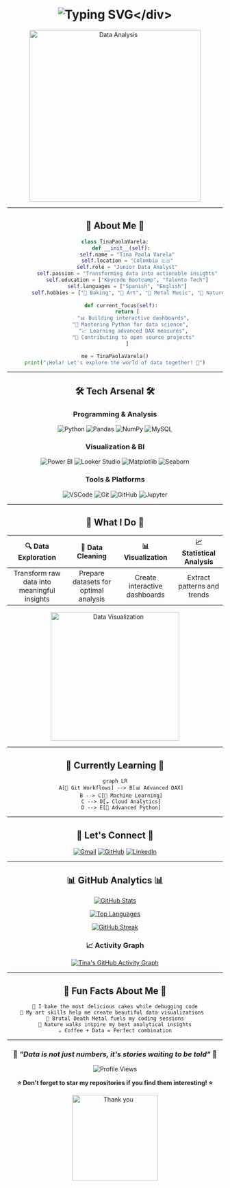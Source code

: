 # <div align="center">![Typing SVG](https://readme-typing-svg.herokuapp.com?font=Fira+Code&size=30&pause=1000&color=FF6B9D&center=true&vCenter=true&width=600&lines=Hi+there!+I'm+Tina+Paola+Varela+%F0%9F%91%8B;Data+Analyst+%7C+Python+Enthusiast;Turning+Data+into+Insights+%F0%9F%93%8A;Welcome+to+my+GitHub!)</div>

<div align="center">
  <img src="https://media.giphy.com/media/L8K62iTDkzGX6/giphy.gif" width="400" alt="Data Analysis"/>
</div>

---

## <div align="center">🚀 **About Me** 🚀</div>

<div align="center">
  
```python
class TinaPaolaVarela:
    def __init__(self):
        self.name = "Tina Paola Varela"
        self.location = "Colombia 🇨🇴"
        self.role = "Junior Data Analyst"
        self.passion = "Transforming data into actionable insights"
        self.education = ["Keycode Bootcamp", "Talento Tech"]
        self.languages = ["Spanish", "English"]
        self.hobbies = ["🧁 Baking", "🎨 Art", "🤘 Metal Music", "🌲 Nature"]
    
    def current_focus(self):
        return [
            "📊 Building interactive dashboards",
            "🐍 Mastering Python for data science",  
            "📈 Learning advanced DAX measures",
            "🤝 Contributing to open source projects"
        ]

me = TinaPaolaVarela()
print("¡Hola! Let's explore the world of data together! 🌟")
```

</div>

---

## <div align="center">🛠️ **Tech Arsenal** 🛠️</div>

<div align="center">

### Programming & Analysis
![Python](https://img.shields.io/badge/Python-FFD43B?style=for-the-badge&logo=python&logoColor=blue)
![Pandas](https://img.shields.io/badge/Pandas-150458?style=for-the-badge&logo=pandas&logoColor=white)
![NumPy](https://img.shields.io/badge/Numpy-013243?style=for-the-badge&logo=numpy&logoColor=white)
![MySQL](https://img.shields.io/badge/MySQL-4479A1?style=for-the-badge&logo=mysql&logoColor=white)

### Visualization & BI
![Power BI](https://img.shields.io/badge/Power_BI-F2C811?style=for-the-badge&logo=powerbi&logoColor=black)
![Looker Studio](https://img.shields.io/badge/Looker_Studio-4285F4?style=for-the-badge&logo=google&logoColor=white)
![Matplotlib](https://img.shields.io/badge/Matplotlib-11557c?style=for-the-badge&logo=python&logoColor=white)
![Seaborn](https://img.shields.io/badge/Seaborn-3776AB?style=for-the-badge&logo=python&logoColor=white)

### Tools & Platforms
![VSCode](https://img.shields.io/badge/VSCode-007ACC?style=for-the-badge&logo=visual%20studio%20code&logoColor=white)
![Git](https://img.shields.io/badge/Git-F05032?style=for-the-badge&logo=git&logoColor=white)
![GitHub](https://img.shields.io/badge/GitHub-181717?style=for-the-badge&logo=github&logoColor=white)
![Jupyter](https://img.shields.io/badge/Jupyter-F37626?style=for-the-badge&logo=jupyter&logoColor=white)

</div>

---

## <div align="center">💼 **What I Do** 💼</div>

<div align="center">
  
| 🔍 **Data Exploration** | 🧹 **Data Cleaning** | 📊 **Visualization** | 📈 **Statistical Analysis** |
|:---:|:---:|:---:|:---:|
| Transform raw data into meaningful insights | Prepare datasets for optimal analysis | Create interactive dashboards | Extract patterns and trends |

</div>

<div align="center">
  <img src="https://media.giphy.com/media/3oKIPEqDGUULpEU0aQ/giphy.gif" width="300" alt="Data Visualization"/>
</div>

---

## <div align="center">🌱 **Currently Learning** 🌱</div>

<div align="center">
  
```mermaid
graph LR
    A[🔄 Git Workflows] --> B[📊 Advanced DAX]
    B --> C[🤖 Machine Learning]
    C --> D[☁️ Cloud Analytics]
    D --> E[🎯 Advanced Python]
```

</div>

---

## <div align="center">🤝 **Let's Connect** 🤝</div>

<div align="center">
  
[![Gmail](https://img.shields.io/badge/Gmail-EA4335?style=for-the-badge&logo=gmail&logoColor=white)](mailto:tinapaolavarela@gmail.com)
[![GitHub](https://img.shields.io/badge/GitHub-181717?style=for-the-badge&logo=github&logoColor=white)](https://github.com/tinapavare)
[![LinkedIn](https://img.shields.io/badge/LinkedIn-0A66C2?style=for-the-badge&logo=linkedin&logoColor=white)](#)

</div>

---

## <div align="center">📊 **GitHub Analytics** 📊</div>

<div align="center">
  
[![GitHub Stats](https://github-readme-stats.vercel.app/api?username=tinapavare&show_icons=true&theme=tokyonight&hide_border=true&count_private=true)](https://github.com/tinapavare)

[![Top Languages](https://github-readme-stats.vercel.app/api/top-langs/?username=tinapavare&layout=compact&theme=tokyonight&hide_border=true)](https://github.com/tinapavare)

[![GitHub Streak](https://streak-stats.demolab.com/?user=tinapavare&theme=tokyonight-duo&hide_border=true&date_format=M%20j%5B%2C%20Y%5D)](https://github.com/tinapavare)

</div>

<div align="center">
  
### 📈 **Activity Graph**
[![Tina's GitHub Activity Graph](https://github-readme-activity-graph.vercel.app/graph?username=tinapavare&bg_color=1a1b27&color=70a5fd&line=bf91f3&point=38bdae&area=true&hide_border=true)](https://github.com/tinapavare)

</div>

---

## <div align="center">🎯 **Fun Facts About Me** 🎯</div>

<div align="center">

```
🧁 I bake the most delicious cakes while debugging code
🎨 My art skills help me create beautiful data visualizations  
🤘 Brutal Death Metal fuels my coding sessions
🌲 Nature walks inspire my best analytical insights
☕ Coffee + Data = Perfect combination
```

</div>

---

<div align="center">
  
### 💭 *"Data is not just numbers, it's stories waiting to be told"* 💭

![Profile Views](https://komarev.com/ghpvc/?username=tinapavare&color=FF6B9D&style=for-the-badge)

**⭐ Don't forget to star my repositories if you find them interesting! ⭐**

</div>

<div align="center">
  <img src="https://media.giphy.com/media/ZVik7pBtu9dNS/giphy.gif" width="200" alt="Thank you"/>
</div>
